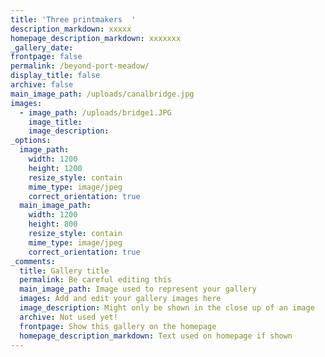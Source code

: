 ```yaml
---
title: 'Three printmakers  '
description_markdown: xxxxx
homepage_description_markdown: xxxxxxx
_gallery_date:
frontpage: false
permalink: /beyond-port-meadow/
display_title: false
archive: false
main_image_path: /uploads/canalbridge.jpg
images:
  - image_path: /uploads/bridge1.JPG
    image_title:
    image_description:
_options:
  image_path:
    width: 1200
    height: 1200
    resize_style: contain
    mime_type: image/jpeg
    correct_orientation: true
  main_image_path:
    width: 1200
    height: 800
    resize_style: contain
    mime_type: image/jpeg
    correct_orientation: true
_comments:
  title: Gallery title
  permalink: Be careful editing this
  main_image_path: Image used to represent your gallery
  images: Add and edit your gallery images here
  image_description: Might only be shown in the close up of an image
  archive: Not used yet!
  frontpage: Show this gallery on the homepage
  homepage_description_markdown: Text used on homepage if shown
---
```


